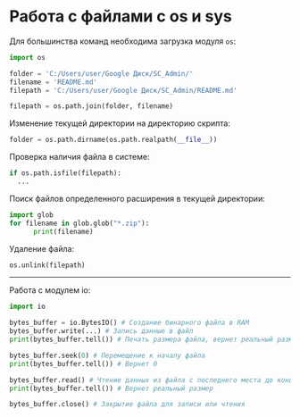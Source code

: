 # Работа с файлами с os и sys

Для большинства команд необходима загрузка модуля `os`:
``` python
import os

folder = 'C:/Users/user/Google Диск/SC_Admin/'
filename = 'README.md'
filepath = 'C:/Users/user/Google Диск/SC_Admin/README.md'

filepath = os.path.join(folder, filename)
```

Изменение текущей директории на директорию скрипта:
``` python
folder = os.path.dirname(os.path.realpath(__file__))
```

Проверка наличия файла в системе:
``` python
if os.path.isfile(filepath):
  ...
```

Поиск файлов определенного расширения в текущей директории:
``` python
import glob
for filename in glob.glob("*.zip"):
      print(filename)
```

Удаление файла:
``` python
os.unlink(filepath)
```
***

Работа с модулем io:
``` python
import io

bytes_buffer = io.BytesIO() # Создание бинарного файла в RAM
bytes_buffer.write(...) # Запись данные в файл
print(bytes_buffer.tell()) # Печать размера файла, вернет реальный размер

bytes_buffer.seek(0) # Перемещение к началу файла
print(bytes_buffer.tell()) # Вернет 0

bytes_buffer.read() # Чтение данных из файла с последнего места до конца
print(bytes_buffer.tell()) # Вернет реальный размер

bytes_buffer.close() # Закрытие файла для записи или чтения
```
